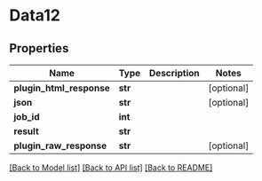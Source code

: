 # Data12

## Properties
Name | Type | Description | Notes
------------ | ------------- | ------------- | -------------
**plugin_html_response** | **str** |  | [optional] 
**json** | **str** |  | [optional] 
**job_id** | **int** |  | 
**result** | **str** |  | 
**plugin_raw_response** | **str** |  | [optional] 

[[Back to Model list]](../README.md#documentation-for-models) [[Back to API list]](../README.md#documentation-for-api-endpoints) [[Back to README]](../README.md)


